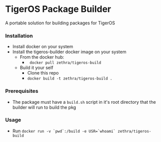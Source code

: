 # TigerOS Package Builder

A portable solution for building packages for TigerOS

### Installation
- Install docker on your system
- Install the tigeros-builder docker image on your system
    - From the docker hub:
        - ` docker pull zethra/tigeros-build`
    - Build it your self
        - Clone this repo
        - `docker build -t zethra/tigeros-build .`

### Prerequisites
- The package must have a `build.sh` script in it's root directory that the builder will run to build the pkg

### Usage
- Run ```docker run -v `pwd`:/build -e USR=`whoami` zethra/tigeros-build```
